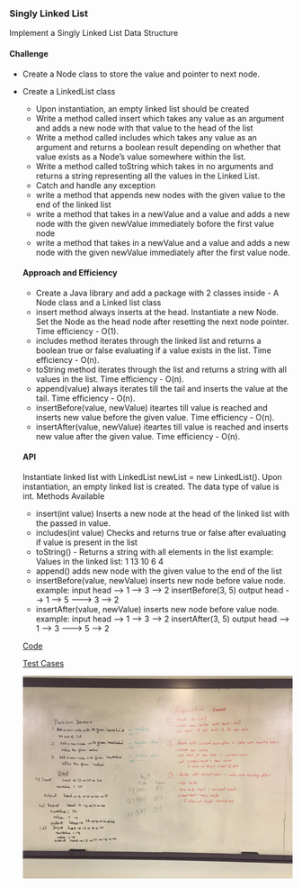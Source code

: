 ### Singly Linked List
Implement a Singly Linked List Data Structure

#### Challenge
- Create a Node class to store the value and pointer to next node.
- Create a LinkedList class 
  - Upon instantiation, an empty linked list should be created
  - Write a method called insert which takes any value as an argument and adds a new node with that value to the head of the list
  - Write a method called includes which takes any value as an argument and returns a boolean result depending on whether that value exists as a Node’s value somewhere within the list.
  - Write a method called toString which takes in no arguments and returns a string representing all the values in the Linked List.
  - Catch and handle any exception
  - write a method that appends new nodes with the given value to the end of the linked list
  - write a method that takes in a newValue and a value and adds a new node with the given newValue immediately bofore the first value node
  - write a method that takes in a newValue and a value and adds a new node with the given newValue immediately after the first value node.

  #### Approach and Efficiency
  - Create a Java library and add a package with 2 classes inside - A Node class and a Linked list class
  - insert method always inserts at the head. Instantiate a new Node. Set the Node as the head node after resetting the next node pointer. Time efficiency - O(1).
  - includes method iterates through the linked list and returns a boolean true or false evaluating if a value exists in the list. Time efficiency - O(n).
  - toString method iterates through the list and returns a string with all values in the list. Time efficiency - O(n).
  - append(value) always iterates till the tail and inserts the value at the tail. Time efficiency - O(n).
  - insertBefore(value, newValue) iteartes till value is reached and inserts new value before the given value. Time efficiency - O(n).
  - insertAfter(value, newValue) iteartes till value is reached and inserts new value after the given value. Time efficiency - O(n).

  #### API
  Instantiate linked list with LinkedList newList = new LinkedList(). Upon instantiation, an empty linked list is created. The data type of value is int.
  Methods Available
    - insert(int value) Inserts a new node at the head of the linked list with the passed in value.
    - includes(int value) Checks and returns true or false after evaluating if value is present in the list
    - toString() - Returns a string with all elements in the list
    example: Values in the linked list: 1 13 10 6 4
    - append() adds new node with the given value to the end of the list
    - insertBefore(value, newValue) inserts new node before value node.
    example: input head --> 1 --> 3 --> 2
             insertBefore(3, 5)
             output head --> 1 --> 5 ---> 3 --> 2
    - insertAfter(value, newValue) inserts new node before value node.
    example: input head --> 1 --> 3 --> 2
             insertAfter(3, 5)
             output head --> 1 --> 3 ---> 5 --> 2

  [Code](https://github.com/gpadmapriya/data-structures-and-algorithms/tree/master/Data_Structures/src/main/java/datastructures)

  [Test Cases](https://github.com/gpadmapriya/data-structures-and-algorithms/tree/master/Data_Structures/src/test/java/datastructures)

  ![Linked list insertions](https://github.com/gpadmapriya/data-structures-and-algorithms/blob/master/assets/ll_insertions.JPG)




